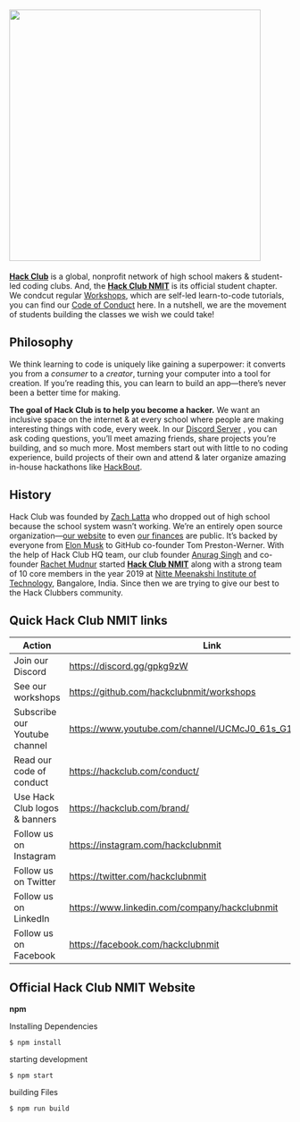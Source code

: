 # <img src="https://cdn.jsdelivr.net/gh/hackclub/meta@fc4c0d220426eb53a176e656ae7700d9dcd0b2c5/logos/hack_club_red_text.svg" width="450">

[**Hack Club**](https://hackclub.com/) is a global, nonprofit network of high school makers & student-led coding clubs. And, the [**Hack Club NMIT**](https://hackbout.tech) is its official student chapter. We condcut regular [Workshops](https://github.com/hackclubnmit/workshops), which are self-led learn-to-code tutorials, you can find our [Code of Conduct](https://hackclub.com/conduct/) here. In a nutshell, we are the movement of students building the classes we wish we could take!

## Philosophy

We think learning to code is uniquely like gaining a superpower: it converts you from a _consumer_ to a _creator_, turning your computer into a tool for creation. If you’re reading this, you can learn to build an app—there’s never been a better time for making.

**The goal of Hack Club is to help you become a hacker.** We want an inclusive space on the internet & at every school where people are making interesting things with code, every week. In our [Discord Server](https://discord.gg/gpkg9zW) , you can ask coding questions, you’ll meet amazing friends, share projects you’re building, and so much more. Most members start out with little to no coding experience, build projects of their own and attend & later organize amazing in-house hackathons like [HackBout](https://hackbout.tech).

## History

Hack Club was founded by [Zach Latta](https://zachlatta.com) who dropped out of high school because the school system wasn’t working. We’re an entirely open source organization—[our website](https://github.com/hackclub/v3) to even [our finances](https://bank.hackclub.com/hq) are public. It’s backed by everyone from [Elon Musk](https://hackclub.com/elon/) to GitHub co-founder Tom Preston-Werner. With the help of Hack Club HQ team, our club founder [Anurag Singh](https://anuragsingh.dev) and co-founder [Rachet Mudnur](https://github.com/rachetm) started [**Hack Club NMIT**](https://hackbout.tech) along with a strong team of 10 core members in the year 2019 at [Nitte Meenakshi Institute of Technology](https://nmit.ac.in), Bangalore, India. Since then we are trying to give our best to the Hack Clubbers community.

## Quick Hack Club NMIT links

| Action                        | Link                                                       |
| ----------------------------- | ---------------------------------------------------------- |
| Join our Discord              | <https://discord.gg/gpkg9zW>                               |
| See our workshops             | <https://github.com/hackclubnmit/workshops>               |
| Subscribe our Youtube channel | <https://www.youtube.com/channel/UCMcJ0_61s_G1UvPbVPs2edw> |
| Read our code of conduct      | <https://hackclub.com/conduct/>                            |
| Use Hack Club logos & banners | <https://hackclub.com/brand/>                              |
| Follow us on Instagram        | <https://instagram.com/hackclubnmit>                       |
| Follow us on Twitter          | <https://twitter.com/hackclubnmit>                         |
| Follow us on LinkedIn         | <https://www.linkedin.com/company/hackclubnmit>            |
| Follow us on Facebook         | <https://facebook.com/hackclubnmit>                        |

## Official Hack Club NMIT Website

**npm**

Installing Dependencies

    $ npm install

starting development

    $ npm start

building Files

    $ npm run build
